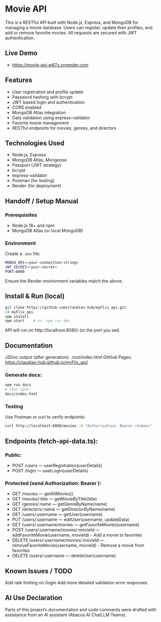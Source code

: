 # Movie API

This is a RESTful API built with Node.js, Express, and MongoDB for managing a movie database. Users can register, update their profiles, and add or remove favorite movies. All requests are secured with JWT authentication.

## Live Demo
- https://movie-api-w67x.onrender.com

## Features
- User registration and profile update
- Password hashing with bcrypt
- JWT-based login and authentication
- CORS enabled
- MongoDB Atlas integration
- Data validation using express-validator
- Favorite movie management
- RESTful endpoints for movies, genres, and directors

## Technologies Used
- Node.js, Express
- MongoDB Atlas, Mongoose
- Passport (JWT strategy)
- bcrypt
- express-validator
- Postman (for testing)
- Render (for deployment)

## Handoff / Setup Manual

### Prerequisites
- Node.js 18+ and npm
- MongoDB Atlas (or local MongoDB)

### Environment
Create a `.env` file:

```bash
MONGO_URI=<your-connection-string>
JWT_SECRET=<your-secret>
PORT=8080
```

Ensure the Render environment variables match the above.

## Install & Run (local)

```bash
git clone https://github.com/claudias-hub/myFlix_api.git
cd myFlix_api
npm install
npm start    # or: npm run dev
```

API will run on http://localhost:8080/ (or the port you set).

## Documentation
JSDoc output (after generation): ./out/index.html
GitHub Pages: https://claudias-hub.github.io/myFlix_api/

### Generate docs:

```bash
npm run docs
# then open:
docs/index.html
```

### Testing
Use Postman or curl to verify endpoints:

```bash
curl http://localhost:8080/movies -H "Authorization: Bearer <token>"
```

## Endpoints (fetch-api-data.ts):
### Public:
- POST /users — userRegistration(userDetails)
- POST /login — userLogin(userDetails)
### Protected (send Authorization: Bearer <token>):
- GET /movies — getAllMovies()
- GET /movies/:title — getMovieByTitle(title)
- GET /genres/:name — getGenreByName(name)
- GET /directors/:name — getDirectorByName(name)
- GET /users/:username — getUser(username)
- PUT /users/:username — editUser(username, updateData)
- GET /users/:username/movies — getFavoriteMovies(username)
- POST /users/:username/movies/:movieId — addFavoriteMovie(username, movieId) - Add a movie to favorites
- DELETE /users/:username/movies/:movieId — removeFavoriteMovie(username, movieId) - Remove a movie from favorites
- DELETE /users/:username — deleteUser(username)

## Known Issues / TODO
Add rate limiting on /login
Add more detailed validation error responses

## AI Use Declaration
Parts of this project’s documentation and code comments were drafted with assistance from an AI assistant (Abacus.AI ChatLLM Teams).


